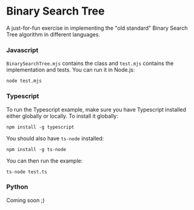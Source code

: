 # Binary Search Tree

A just-for-fun exercise in implementing the "old standard" Binary Search Tree algorithm in 
different languages.

### Javascript
```BinarySearchTree.mjs``` contains the class and ```test.mjs``` contains the implementation 
and tests.  You can run it in Node.js:

```node test.mjs```

### Typescript 

To run the Typescript example, make sure you have Typescript installed either globally or locally.  To install it globally:

```npm install -g typescript```

You should also have ```ts-node``` installed:

```npm install -g ts-node```

You can then run the example:

```ts-node test.ts```

### Python

Coming soon ;)